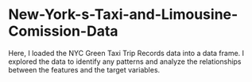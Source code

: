 # New-York-s-Taxi-and-Limousine-Comission-Data
Here, I loaded the NYC Green Taxi Trip Records data into a data frame. I explored the data to identify any patterns and analyze the relationships between the features and the target variables.
